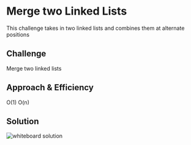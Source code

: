 # Merge two Linked Lists
This challenge takes in two linked lists and combines them at alternate positions

## Challenge
Merge two linked lists

## Approach & Efficiency
O(1)
O(n)
## Solution
![whiteboard solution](/assets.whiteboard.JPG)
